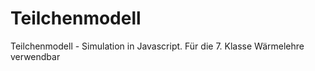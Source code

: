 # Teilchenmodell
Teilchenmodell - Simulation in Javascript. Für die 7. Klasse Wärmelehre verwendbar
